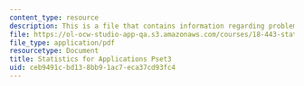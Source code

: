 ```yaml
---
content_type: resource
description: This is a file that contains information regarding problem set 3.
file: https://ol-ocw-studio-app-qa.s3.amazonaws.com/courses/18-443-statistics-for-applications-spring-2015/ceb9491cbd138bb91ac7eca37cd93fc4_MIT18_443S15_Pset3.pdf
file_type: application/pdf
resourcetype: Document
title: Statistics for Applications Pset3
uid: ceb9491c-bd13-8bb9-1ac7-eca37cd93fc4
---
```

